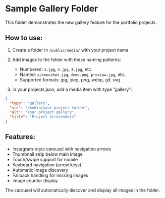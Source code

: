 # Sample Gallery Folder

This folder demonstrates the new gallery feature for the portfolio projects.

## How to use:

1. Create a folder in `/public/media/` with your project name
2. Add images to the folder with these naming patterns:
   - Numbered: `1.jpg`, `2.jpg`, `3.jpg`, etc.
   - Named: `screenshot.jpg`, `demo.png`, `preview.jpg`, etc.
   - Supported formats: jpg, jpeg, png, webp, gif, svg

3. In your projects.json, add a media item with type "gallery":
```json
{
  "type": "gallery",
  "src": "/media/your-project-folder",
  "alt": "Your project gallery",
  "title": "Project Screenshots"
}
```

## Features:
- Instagram-style carousel with navigation arrows
- Thumbnail strip below main image
- Touch/swipe support for mobile
- Keyboard navigation (arrow keys)
- Automatic image discovery
- Fallback handling for missing images
- Image counter display

The carousel will automatically discover and display all images in the folder. 